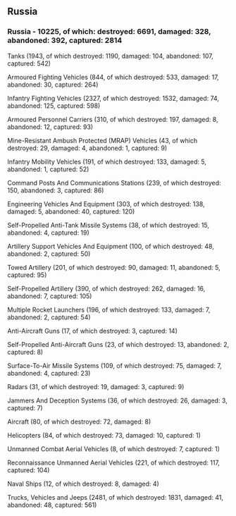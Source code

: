 
 
 ## Russia
 
 ### Russia - 10225, of which: destroyed: 6691, damaged: 328, abandoned: 392, captured: 2814

 

 

 Tanks (1943, of which destroyed: 1190, damaged: 104, abandoned: 107, captured: 542)

 Armoured Fighting Vehicles (844, of which destroyed: 533, damaged: 17, abandoned: 30, captured: 264)

 Infantry Fighting Vehicles (2327, of which destroyed: 1532, damaged: 74, abandoned: 125, captured: 598)

 Armoured Personnel Carriers (310, of which destroyed: 197, damaged: 8, abandoned: 12, captured: 93)

 Mine-Resistant Ambush Protected (MRAP) Vehicles (43, of which destroyed: 29, damaged: 4, abandoned: 1, captured: 9)

 Infantry Mobility Vehicles (191, of which destroyed: 133, damaged: 5, abandoned: 1, captured: 52)

 Command Posts And Communications Stations (239, of which destroyed: 150, abandoned: 3, captured: 86)

 Engineering Vehicles And Equipment (303, of which destroyed: 138, damaged: 5, abandoned: 40, captured: 120)

 Self-Propelled Anti-Tank Missile Systems (38, of which destroyed: 15, abandoned: 4, captured: 19)

 Artillery Support Vehicles And Equipment (100, of which destroyed: 48, abandoned: 2, captured: 50)

 Towed Artillery (201, of which destroyed: 90, damaged: 11, abandoned: 5, captured: 95)

 Self-Propelled Artillery (390, of which destroyed: 262, damaged: 16, abandoned: 7, captured: 105)

 Multiple Rocket Launchers (196, of which destroyed: 133, damaged: 7, abandoned: 2, captured: 54)

 Anti-Aircraft Guns (17, of which destroyed: 3, captured: 14)

 Self-Propelled Anti-Aircraft Guns (23, of which destroyed: 13, abandoned: 2, captured: 8)

 Surface-To-Air Missile Systems (109, of which destroyed: 75, damaged: 7, abandoned: 4, captured: 23)

 Radars (31, of which destroyed: 19, damaged: 3, captured: 9)

 Jammers And Deception Systems (36, of which destroyed: 26, damaged: 3, captured: 7)

 Aircraft (80, of which destroyed: 72, damaged: 8)

 Helicopters (84, of which destroyed: 73, damaged: 10, captured: 1)

 Unmanned Combat Aerial Vehicles (8, of which destroyed: 7, captured: 1)

 Reconnaissance Unmanned Aerial Vehicles (221, of which destroyed: 117, captured: 104)

 Naval Ships (12, of which destroyed: 8, damaged: 4)

 Trucks, Vehicles and Jeeps (2481, of which destroyed: 1831, damaged: 41, abandoned: 48, captured: 561)

